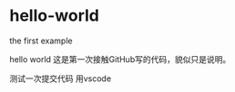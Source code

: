 hello-world
===========

the first example

hello world 
这是第一次接触GitHub写的代码，貌似只是说明。

测试一次提交代码 用vscode